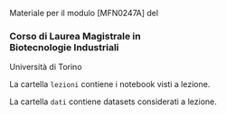Materiale per il modulo [MFN0247A] del

### Corso di Laurea Magistrale in<br> Biotecnologie Industriali

Università di Torino

La cartella `lezioni` contiene i notebook visti a lezione.

La cartella `dati` contiene datasets considerati a lezione.

<!--Si consiglia di navigare la repositoria con [Binder](https://mybinder.org/v2/gh/domenicozambella/BioTeMo19/master)(anche se ci mette del tempo a caricare).

Potete anche andare direttamente al [Diario delle Lezioni](https://mybinder.org/v2/gh/domenicozambella/BioTeMo19/master?filepath=lezioni/00_DiarioLezioni.ipynb) nella cartella `lezioni`. -->
